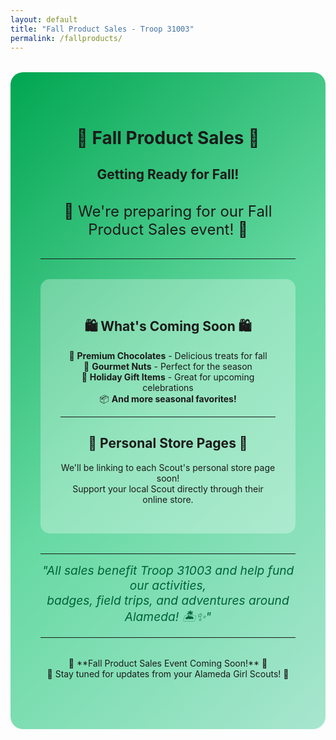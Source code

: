 ```yaml
---
layout: default
title: "Fall Product Sales - Troop 31003"
permalink: /fallproducts/
---
```


<div style="text-align: center; background: linear-gradient(135deg, #00a651 0%, #66d9a2 50%, #a8e6cf 100%); padding: 3rem; border-radius: 20px; margin: 2rem 0;" markdown="1">

# 🍂 Fall Product Sales 🍂

## Getting Ready for Fall!

<div style="font-size: 1.5rem; margin: 2rem 0;">
🌰 We're preparing for our Fall Product Sales event! 🌰
</div>

---

<div style="background: rgba(255,255,255,0.3); padding: 2rem; border-radius: 15px; margin: 2rem 0;" markdown="1">

## 🛍️ What's Coming Soon 🛍️

🍫 **Premium Chocolates** - Delicious treats for fall<br/>
🥜 **Gourmet Nuts** - Perfect for the season<br/>
🎁 **Holiday Gift Items** - Great for upcoming celebrations<br/>
📦 **And more seasonal favorites!**

---

## 👧 Personal Store Pages 👧

We'll be linking to each Scout's personal store page soon!<br/>
Support your local Scout directly through their online store.

</div>

---

<div style="font-size: 1.2rem; font-style: italic; color: #00623a;">
"All sales benefit Troop 31003 and help fund our activities,<br/>
badges, field trips, and adventures around Alameda! 🏝️✨"
</div>

---

<div style="margin: 2rem 0;">
🍁 **Fall Product Sales Event Coming Soon!** 🍁<br/>
🌊 Stay tuned for updates from your Alameda Girl Scouts! 🌊
</div>

</div>